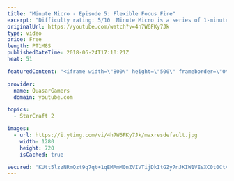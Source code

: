 ```yaml
---
title: "Minute Micro - Episode 5: Flexible Focus Fire"
excerpt: "Difficulty rating: 5/10  Minute Micro is a series of 1-minute videos explaining how to perform common micro techniques. This episode is on flexible focus fire.  twitch.tv/Quasarprintf"
originalUrl: https://youtube.com/watch?v=4h7W6FKy7Jk
type: video
price: Free
length: PT1M8S
publishedDateTime: 2018-06-24T17:10:21Z
heat: 51

featuredContent: "<iframe width=\"800\" height=\"500\" frameborder=\"0\" src=\"https://www.youtube.com/embed/4h7W6FKy7Jk\" allow=\"accelerometer; autoplay; encrypted-media; gyroscope; picture-in-picture\" allowfullscreen></iframe>"

provider:
  name: QuasarGamers
  domain: youtube.com

topics:
  - StarCraft 2

images:
  - url: https://i.ytimg.com/vi/4h7W6FKy7Jk/maxresdefault.jpg
    width: 1280
    height: 720
    isCached: true

secured: "KUtt5lzzNRmQzt9q7qt+1qEMAmM0nZVIVTijDkItGZy7nJKIW1VEsXC0t0CtAfVcycaN5gZrrrtQ/Ud5SpEeCZJT4y2g/TGGIsWkBv1MtJr+9MRTuS3gEIdJZClvRY1vmfyaPQH/tkGVfaeZBXE06kqG7B21H5iYgwGKvn3gdwqYAmGeO1jzh76ZhYe+61sLwAlULf/BvvGxkdgtzbgd0kTA3G/LcZ6WIqTmY04A9Hku7x9yQ2R/lM5ki/PiNH+dwDd4g/N6fLhv5wVhuY5KXXd6G6pU9NiETyuiYQs3O1VKCxUXYUXq1oNAXIRoIKBHfZDbw6tE+zkrOKbmqsQd/eHfX9NX1MhwjwerRo8AKR4/grvV1k7zBJS1YoUKeOpVeLiWg0euF1Ob28nVLBmWMd1Pbt9NSvgzRnJ7DkpAw/w=;AhvLCcwF5yP2l2BN9SaaqA=="
---
```


